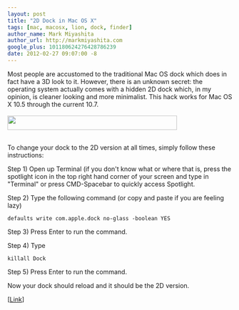 ```yaml
---
layout: post
title: "2D Dock in Mac OS X"
tags: [mac, macosx, lion, dock, finder]
author_name: Mark Miyashita
author_url: http://markmiyashita.com
google_plus: 101180624276428786239
date: 2012-02-27 09:07:00 -8
---
```


Most people are accustomed to the traditional Mac OS dock which does in fact have a 3D look to it. However, there is an unknown secret: the operating system actually comes with a hidden 2D dock which, in my opinion, is cleaner looking and more minimalist. This hack works for Mac OS X 10.5 through the current 10.7. <br></br>
<img alt="" src="http://www.macosxhints.com/images/105docksmall.png" title="2D dock" class="alignnone" width="380" height="32" /><br></br>

To change your dock to the 2D version at all times, simply follow these instructions:

Step 1) Open up Terminal (if you don't know what or where that is, press the spotlight icon in the top right hand corner of your screen and type in "Terminal" or press CMD-Spacebar to quickly access Spotlight.

Step 2) Type the following command (or copy and paste if you are feeling lazy)

<code>defaults write com.apple.dock no-glass -boolean YES</code>

Step 3) Press Enter to run the command.

Step 4) Type 

<code>killall Dock</code>

Step 5) Press Enter to run the command.

Now your dock should reload and it should be the 2D version. 

[<a href="http://hints.macworld.com/article.php?story=2007101815375480">Link</a>]
